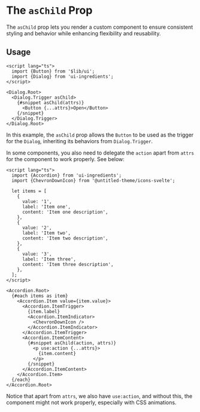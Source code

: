# The `asChild` Prop

The `asChild` prop lets you render a custom component to ensure consistent styling and behavior while enhancing flexibility and reusability.

## Usage

```svelte
<script lang="ts">
  import {Button} from '$lib/ui';
  import {Dialog} from 'ui-ingredients';
</script>

<Dialog.Root>
  <Dialog.Trigger asChild>
    {#snippet asChild(attrs)}
      <Button {...attrs}>Open</Button>
    {/snippet}
  </Dialog.Trigger>
</Dialog.Root>
```

In this example, the `asChild` prop allows the `Button` to be used as the trigger for the `Dialog`, inheriting its behaviors from `Dialog.Trigger`.

In some components, you also need to delegate the `action` apart from `attrs` for the component to work properly. See below:

```svelte
<script lang="ts">
  import {Accordion} from 'ui-ingredients';
  import {ChevronDownIcon} from '@untitled-theme/icons-svelte';

  let items = [
    {
      value: '1',
      label: 'Item one',
      content: 'Item one description',
    },
    {
      value: '2',
      label: 'Item two',
      content: 'Item two description',
    },
    {
      value: '3',
      label: 'Item three',
      content: 'Item three description',
    },
  ];
</script>

<Accordion.Root>
  {#each items as item}
    <Accordion.Item value={item.value}>
      <Accordion.ItemTrigger>
        {item.label}
        <Accordion.ItemIndicator>
          <ChevronDownIcon />
        </Accordion.ItemIndicator>
      </Accordion.ItemTrigger>
      <Accordion.ItemContent>
        {#snippet asChild(action, attrs)}
          <p use:action {...attrs}>
            {item.content}
          </p>
        {/snippet}
      </Accordion.ItemContent>
    </Accordion.Item>
  {/each}
</Accordion.Root>
```

Notice that apart from `attrs`, we also have `use:action`, and without this, the component might not work properly, especially with CSS animations.
